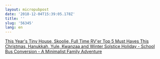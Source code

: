 ```yaml
---
layout: micropubpost
date: '2018-12-04T15:39:05.178Z'
title: ''
slug: '56345'
lang: en
---
```

 [This Year&#39;s Tiny House, Skoolie, Full Time RV&#39;er Top 5 Must Haves This Christmas, Hanukkah, Yule, Kwanzaa and Winter Solstice Holiday - School Bus Conversion - A Minimalist Family Adventure](http://trebventure.com/top-5-must-haves-for-tiny-living/)
